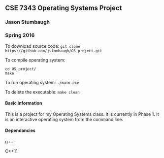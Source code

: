 ## CSE 7343 Operating Systems Project
### Jason Stumbaugh
### Spring 2016

To download source code: `git clone https://github.com/jstumbaugh/OS_project.git`


To compile operating system:
```
cd OS_project/
make
```


To run operating system: `./main.exe`


To delete the executable: `make clean`


#### Basic information

This is a project for my Operating Systems class. It is currently in Phase 1. It is an interactive operating system from the command line.


#### Dependancies
g++

C++11
